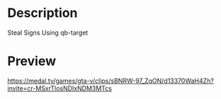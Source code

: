 # Description
Steal Signs Using qb-target

# Preview

https://medal.tv/games/gta-v/clips/sBNRW-97_ZqON/d13370WaH4Zh?invite=cr-MSxrTlosNDIxNDM3MTcs
